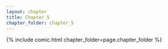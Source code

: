 ```yaml
---
layout: chapter
title: Chapter 5
chapter_folder: chapter_5
---
```


{% include comic.html chapter_folder=page.chapter_folder %}
